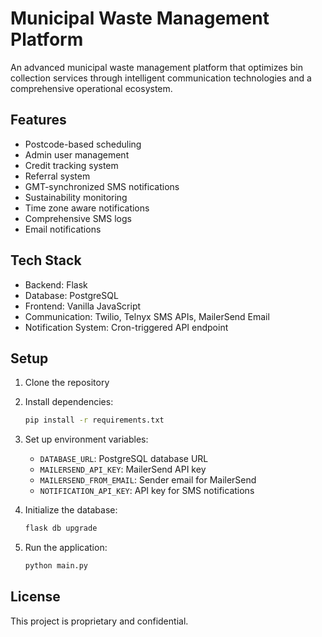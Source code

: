 # Municipal Waste Management Platform

An advanced municipal waste management platform that optimizes bin collection services through intelligent communication technologies and a comprehensive operational ecosystem.

## Features

- Postcode-based scheduling
- Admin user management
- Credit tracking system
- Referral system
- GMT-synchronized SMS notifications
- Sustainability monitoring
- Time zone aware notifications
- Comprehensive SMS logs
- Email notifications

## Tech Stack

- Backend: Flask
- Database: PostgreSQL
- Frontend: Vanilla JavaScript
- Communication: Twilio, Telnyx SMS APIs, MailerSend Email
- Notification System: Cron-triggered API endpoint

## Setup

1. Clone the repository
2. Install dependencies:
   ```bash
   pip install -r requirements.txt
   ```
3. Set up environment variables:
   - `DATABASE_URL`: PostgreSQL database URL
   - `MAILERSEND_API_KEY`: MailerSend API key
   - `MAILERSEND_FROM_EMAIL`: Sender email for MailerSend
   - `NOTIFICATION_API_KEY`: API key for SMS notifications

4. Initialize the database:
   ```bash
   flask db upgrade
   ```

5. Run the application:
   ```bash
   python main.py
   ```

## License

This project is proprietary and confidential.

